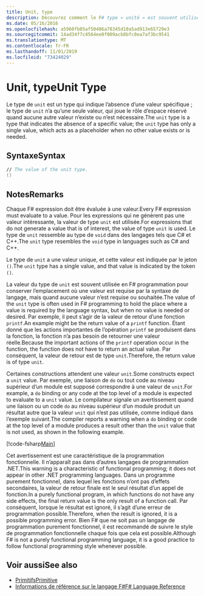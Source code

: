 ```yaml
---
title: Unit, type
description: Découvrez comment le F# type « unité » est souvent utilisé pour conserver l’emplacement où une valeur est requise par la syntaxe du langage quand aucune valeur n’est requise ou souhaitée.
ms.date: 05/16/2016
ms.openlocfilehash: a5960fb05af50486a78345d10a5ad913e65729e3
ms.sourcegitcommit: 14ad34f7c4564ee0f009acb8bfc0ea7af3bc9541
ms.translationtype: MT
ms.contentlocale: fr-FR
ms.lasthandoff: 11/01/2019
ms.locfileid: "73424029"
---
```

# <a name="unit-type"></a><span data-ttu-id="d872c-103">Unit, type</span><span class="sxs-lookup"><span data-stu-id="d872c-103">Unit Type</span></span>

<span data-ttu-id="d872c-104">Le type de `unit` est un type qui indique l’absence d’une valeur spécifique ; le type de `unit` n’a qu’une seule valeur, qui joue le rôle d’espace réservé quand aucune autre valeur n’existe ou n’est nécessaire.</span><span class="sxs-lookup"><span data-stu-id="d872c-104">The `unit` type is a type that indicates the absence of a specific value; the `unit` type has only a single value, which acts as a placeholder when no other value exists or is needed.</span></span>

## <a name="syntax"></a><span data-ttu-id="d872c-105">Syntaxe</span><span class="sxs-lookup"><span data-stu-id="d872c-105">Syntax</span></span>

```fsharp
// The value of the unit type.
()
```

## <a name="remarks"></a><span data-ttu-id="d872c-106">Notes</span><span class="sxs-lookup"><span data-stu-id="d872c-106">Remarks</span></span>

<span data-ttu-id="d872c-107">Chaque F# expression doit être évaluée à une valeur.</span><span class="sxs-lookup"><span data-stu-id="d872c-107">Every F# expression must evaluate to a value.</span></span> <span data-ttu-id="d872c-108">Pour les expressions qui ne génèrent pas une valeur intéressante, la valeur de type `unit` est utilisée.</span><span class="sxs-lookup"><span data-stu-id="d872c-108">For expressions that do not generate a value that is of interest, the value of type `unit` is used.</span></span> <span data-ttu-id="d872c-109">Le type de `unit` ressemble au type de `void` dans des langages tels que C# et C++.</span><span class="sxs-lookup"><span data-stu-id="d872c-109">The `unit` type resembles the `void` type in languages such as C# and C++.</span></span>

<span data-ttu-id="d872c-110">Le type de `unit` a une valeur unique, et cette valeur est indiquée par le jeton `()`.</span><span class="sxs-lookup"><span data-stu-id="d872c-110">The `unit` type has a single value, and that value is indicated by the token `()`.</span></span>

<span data-ttu-id="d872c-111">La valeur du type de `unit` est souvent utilisée en F# programmation pour conserver l’emplacement où une valeur est requise par la syntaxe de langage, mais quand aucune valeur n’est requise ou souhaitée.</span><span class="sxs-lookup"><span data-stu-id="d872c-111">The value of the `unit` type is often used in F# programming to hold the place where a value is required by the language syntax, but when no value is needed or desired.</span></span> <span data-ttu-id="d872c-112">Par exemple, il peut s’agir de la valeur de retour d’une fonction `printf`.</span><span class="sxs-lookup"><span data-stu-id="d872c-112">An example might be the return value of a `printf` function.</span></span> <span data-ttu-id="d872c-113">Étant donné que les actions importantes de l’opération `printf` se produisent dans la fonction, la fonction n’a pas besoin de retourner une valeur réelle.</span><span class="sxs-lookup"><span data-stu-id="d872c-113">Because the important actions of the `printf` operation occur in the function, the function does not have to return an actual value.</span></span> <span data-ttu-id="d872c-114">Par conséquent, la valeur de retour est de type `unit`.</span><span class="sxs-lookup"><span data-stu-id="d872c-114">Therefore, the return value is of type `unit`.</span></span>

<span data-ttu-id="d872c-115">Certaines constructions attendent une valeur `unit`.</span><span class="sxs-lookup"><span data-stu-id="d872c-115">Some constructs expect a `unit` value.</span></span> <span data-ttu-id="d872c-116">Par exemple, une liaison de `do` ou tout code au niveau supérieur d’un module est supposé correspondre à une valeur de `unit`.</span><span class="sxs-lookup"><span data-stu-id="d872c-116">For example, a `do` binding or any code at the top level of a module is expected to evaluate to a `unit` value.</span></span> <span data-ttu-id="d872c-117">Le compilateur signale un avertissement quand une liaison ou un code `do` au niveau supérieur d’un module produit un résultat autre que la valeur `unit` qui n’est pas utilisée, comme indiqué dans l’exemple suivant.</span><span class="sxs-lookup"><span data-stu-id="d872c-117">The compiler reports a warning when a `do` binding or code at the top level of a module produces a result other than the `unit` value that is not used, as shown in the following example.</span></span>

[!code-fsharp[Main](~/samples/snippets/fsharp/lang-ref-1/snippet901.fs)]

<span data-ttu-id="d872c-118">Cet avertissement est une caractéristique de la programmation fonctionnelle. Il n’apparaît pas dans d’autres langages de programmation .NET.</span><span class="sxs-lookup"><span data-stu-id="d872c-118">This warning is a characteristic of functional programming; it does not appear in other .NET programming languages.</span></span> <span data-ttu-id="d872c-119">Dans un programme purement fonctionnel, dans lequel les fonctions n’ont pas d’effets secondaires, la valeur de retour finale est le seul résultat d’un appel de fonction.</span><span class="sxs-lookup"><span data-stu-id="d872c-119">In a purely functional program, in which functions do not have any side effects, the final return value is the only result of a function call.</span></span> <span data-ttu-id="d872c-120">Par conséquent, lorsque le résultat est ignoré, il s’agit d’une erreur de programmation possible.</span><span class="sxs-lookup"><span data-stu-id="d872c-120">Therefore, when the result is ignored, it is a possible programming error.</span></span> <span data-ttu-id="d872c-121">Bien F# que ne soit pas un langage de programmation purement fonctionnel, il est recommandé de suivre le style de programmation fonctionnelle chaque fois que cela est possible.</span><span class="sxs-lookup"><span data-stu-id="d872c-121">Although F# is not a purely functional programming language, it is a good practice to follow functional programming style whenever possible.</span></span>

## <a name="see-also"></a><span data-ttu-id="d872c-122">Voir aussi</span><span class="sxs-lookup"><span data-stu-id="d872c-122">See also</span></span>

- [<span data-ttu-id="d872c-123">Primitifs</span><span class="sxs-lookup"><span data-stu-id="d872c-123">Primitive</span></span>](basic-types.md)
- [<span data-ttu-id="d872c-124">Informations de référence sur le langage F#</span><span class="sxs-lookup"><span data-stu-id="d872c-124">F# Language Reference</span></span>](index.md)
